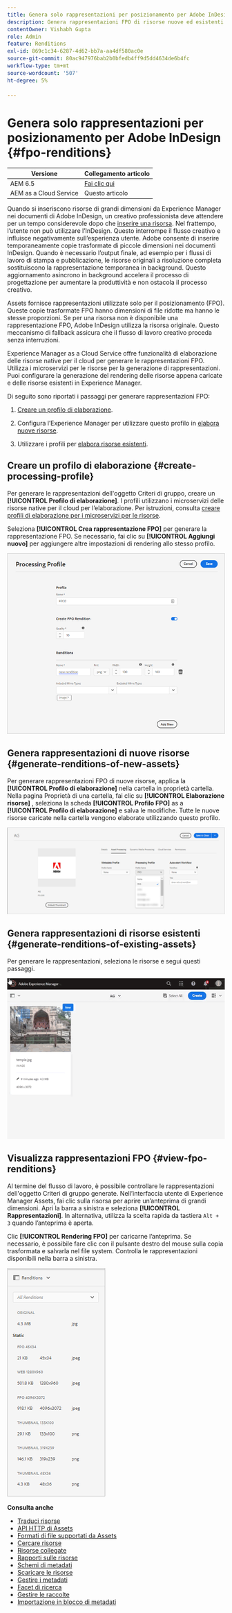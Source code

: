 ```yaml
---
title: Genera solo rappresentazioni per posizionamento per Adobe InDesign
description: Genera rappresentazioni FPO di risorse nuove ed esistenti utilizzando il flusso di lavoro Experience Manager Assets e ImageMagick.
contentOwner: Vishabh Gupta
role: Admin
feature: Renditions
exl-id: 869c1c34-6287-4d62-bb7a-aa4df580ac0e
source-git-commit: 80ac947976bab2b0bfedb4ff9d5dd4634de6b4fc
workflow-type: tm+mt
source-wordcount: '507'
ht-degree: 5%

---
```


# Genera solo rappresentazioni per posizionamento per Adobe InDesign {#fpo-renditions}

| Versione | Collegamento articolo |
| -------- | ---------------------------- |
| AEM 6.5 | [Fai clic qui](https://experienceleague.adobe.com/docs/experience-manager-65/assets/administer/configure-fpo-renditions.html?lang=en) |
| AEM as a Cloud Service | Questo articolo |

Quando si inseriscono risorse di grandi dimensioni da Experience Manager nei documenti di Adobe InDesign, un creativo professionista deve attendere per un tempo considerevole dopo che [inserire una risorsa](https://helpx.adobe.com/indesign/using/placing-graphics.html). Nel frattempo, l’utente non può utilizzare l’InDesign. Questo interrompe il flusso creativo e influisce negativamente sull’esperienza utente. Adobe consente di inserire temporaneamente copie trasformate di piccole dimensioni nei documenti InDesign. Quando è necessario l’output finale, ad esempio per i flussi di lavoro di stampa e pubblicazione, le risorse originali a risoluzione completa sostituiscono la rappresentazione temporanea in background. Questo aggiornamento asincrono in background accelera il processo di progettazione per aumentare la produttività e non ostacola il processo creativo.

Assets fornisce rappresentazioni utilizzate solo per il posizionamento (FPO). Queste copie trasformate FPO hanno dimensioni di file ridotte ma hanno le stesse proporzioni. Se per una risorsa non è disponibile una rappresentazione FPO, Adobe InDesign utilizza la risorsa originale. Questo meccanismo di fallback assicura che il flusso di lavoro creativo proceda senza interruzioni.

Experience Manager as a Cloud Service offre funzionalità di elaborazione delle risorse native per il cloud per generare le rappresentazioni FPO. Utilizza i microservizi per le risorse per la generazione di rappresentazioni. Puoi configurare la generazione del rendering delle risorse appena caricate e delle risorse esistenti in Experience Manager.

Di seguito sono riportati i passaggi per generare rappresentazioni FPO:

1. [Creare un profilo di elaborazione](#create-processing-profile).

1. Configura l’Experience Manager per utilizzare questo profilo in [elabora nuove risorse](#generate-renditions-of-new-assets).
1. Utilizzare i profili per [elabora risorse esistenti](#generate-renditions-of-existing-assets).

## Creare un profilo di elaborazione {#create-processing-profile}

Per generare le rappresentazioni dell&#39;oggetto Criteri di gruppo, creare un **[!UICONTROL Profilo di elaborazione]**. I profili utilizzano i microservizi delle risorse native per il cloud per l’elaborazione. Per istruzioni, consulta [creare profili di elaborazione per i microservizi per le risorse](asset-microservices-configure-and-use.md).

Seleziona **[!UICONTROL Crea rappresentazione FPO]** per generare la rappresentazione FPO. Se necessario, fai clic su **[!UICONTROL Aggiungi nuovo]** per aggiungere altre impostazioni di rendering allo stesso profilo.

![create-processing-profile-fpo-renditions](assets/create-processing-profile-fpo-renditions.png)

## Genera rappresentazioni di nuove risorse {#generate-renditions-of-new-assets}

Per generare rappresentazioni FPO di nuove risorse, applica la **[!UICONTROL Profilo di elaborazione]** nella cartella in proprietà cartella. Nella pagina Proprietà di una cartella, fai clic su **[!UICONTROL Elaborazione risorse]** , seleziona la scheda **[!UICONTROL Profilo FPO]** as a **[!UICONTROL Profilo di elaborazione]** e salva le modifiche. Tutte le nuove risorse caricate nella cartella vengono elaborate utilizzando questo profilo.

![add-fpo-rendition](assets/add-fpo-rendition.png)


## Genera rappresentazioni di risorse esistenti {#generate-renditions-of-existing-assets}

Per generare le rappresentazioni, seleziona le risorse e segui questi passaggi.

![fpo-existing-asset-reprocess](assets/fpo-existing-asset-reprocess.gif)


## Visualizza rappresentazioni FPO {#view-fpo-renditions}

Al termine del flusso di lavoro, è possibile controllare le rappresentazioni dell&#39;oggetto Criteri di gruppo generate. Nell’interfaccia utente di Experience Manager Assets, fai clic sulla risorsa per aprire un’anteprima di grandi dimensioni. Apri la barra a sinistra e seleziona **[!UICONTROL Rappresentazioni]**. In alternativa, utilizza la scelta rapida da tastiera `Alt + 3` quando l’anteprima è aperta.

Clic **[!UICONTROL Rendering FPO]** per caricarne l’anteprima. Se necessario, è possibile fare clic con il pulsante destro del mouse sulla copia trasformata e salvarla nel file system. Controlla le rappresentazioni disponibili nella barra a sinistra.

![rendition_list](assets/list-renditions.png)

**Consulta anche**

* [Traduci risorse](translate-assets.md)
* [API HTTP di Assets](mac-api-assets.md)
* [Formati di file supportati da Assets](file-format-support.md)
* [Cercare risorse](search-assets.md)
* [Risorse collegate](use-assets-across-connected-assets-instances.md)
* [Rapporti sulle risorse](asset-reports.md)
* [Schemi di metadati](metadata-schemas.md)
* [Scaricare le risorse](download-assets-from-aem.md)
* [Gestire i metadati](manage-metadata.md)
* [Facet di ricerca](search-facets.md)
* [Gestire le raccolte](manage-collections.md)
* [Importazione in blocco di metadati](metadata-import-export.md)
